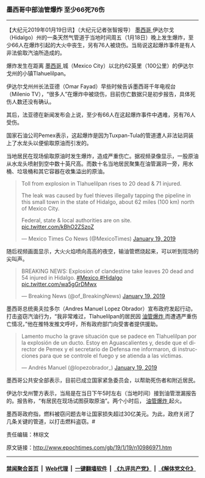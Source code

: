 ### 墨西哥中部油管爆炸 至少66死76伤
------------------------

<p>
 【大纪元2019年01月19日讯】（大纪元记者张智报导）
 <a href="http://www.epochtimes.com/gb/tag/%E5%A2%A8%E8%A5%BF%E5%93%A5.html">
  墨西哥
 </a>
 伊达尔戈（Hidalgo）州的一条天然气管道于当地时间周五（1月18日）晚上发生爆炸，至少66人在爆炸引起的大火中丧生，另有76人被烧伤。当局说这起爆炸事件是有人非法偷取汽油所造成的。
</p>
<p>
 爆炸发生在距离
 <a href="http://www.epochtimes.com/gb/tag/%E5%A2%A8%E8%A5%BF%E5%93%A5.html">
  墨西哥
 </a>
 城（Mexico City）以北约62英里（100公里）的伊达尔戈州的小镇Tlahuelilpan。
</p>
<p>
 伊达尔戈州州长法亚德（Omar Fayad）早些时候告诉墨西哥千年电视台（Milenio TV），“很多人”在爆炸中被烧伤，目前伤亡数据只是初步报告，具体死伤人数还没有确认。
</p>
<p>
 其后，法亚德在新闻发布会上说，至少有66人在这起爆炸事件中遇难，另有76人受伤。
</p>
<p>
 国家石油公司Pemex表示，这起爆炸是因为Tuxpan-Tula的管道遭人非法钻洞装上了水龙头以便偷取原油而引发的。
</p>
<p>
</p>
<p>
 当地居民在现场偷取原油时发生爆炸，造成严重伤亡。据视频录像显示，一股原油从水龙头喷射到空中数十英尺高。而数十名当地居民聚集在油管漏洞一旁，用水桶、垃圾桶和其它容器在收集溢出的原油。
</p>
<blockquote class="twitter-tweet" data-lang="en">
 <p dir="ltr" lang="en">
  Toll from explosion in Tlahuelilpan rises to 20 dead &amp; 71 injured.
 </p>
 <p>
  The leak was caused by fuel thieves illegally tapping the pipeline in this small town in the state of Hidalgo, about 62 miles (100 km) north of Mexico City.
 </p>
 <p>
  Federal, state &amp; local authorities are on site.
  <a href="https://t.co/kBhO2ZSzoZ">
   pic.twitter.com/kBhO2ZSzoZ
  </a>
 </p>
 <p>
  — Mexico Times Co News (@MexicoTimes)
  <a href="https://twitter.com/MexicoTimes/status/1086471006498172929?ref_src=twsrc%5Etfw">
   January 19, 2019
  </a>
 </p>
</blockquote>
<p>
</p>
<p>
 随后视频画面显示，大火火焰喷向高高的夜空，输油管燃烧起来，可以听到现场的尖叫声。
</p>
<blockquote class="twitter-tweet" data-lang="en">
 <p dir="ltr" lang="en">
  BREAKING NEWS: Explosion of clandestine take leaves 20 dead and 54 injured in Hidalgo.
  <a href="https://twitter.com/hashtag/Mexico?src=hash&amp;ref_src=twsrc%5Etfw">
   #Mexico
  </a>
  <a href="https://twitter.com/hashtag/Hidalgo?src=hash&amp;ref_src=twsrc%5Etfw">
   #Hidalgo
  </a>
  <a href="https://t.co/wa5gGrDMwx">
   pic.twitter.com/wa5gGrDMwx
  </a>
 </p>
 <p>
  — Breaking News (@of_BreakingNews)
  <a href="https://twitter.com/of_BreakingNews/status/1086464360573292546?ref_src=twsrc%5Etfw">
   January 19, 2019
  </a>
 </p>
</blockquote>
<p>
</p>
<p>
 墨西哥总统奥夫拉多尔（Andres Manuel Lopez Obrador）宣布政府发起行动，打击盗窃汽油行为，“我非常难过，Tlahuelilpan的居民因
 <a href="http://www.epochtimes.com/gb/tag/%E6%B2%B9%E7%AE%A1%E7%88%86%E7%82%B8.html">
  油管爆炸
 </a>
 而遭遇严重伤亡情况，”他在推特发推文呼吁，所有政府部门向受害者提供援助。
</p>
<blockquote class="twitter-tweet" data-lang="en">
 <p dir="ltr" lang="es">
  Lamento mucho la grave situación que se padece en Tlahuelilpan por la explosión de un ducto. Estoy en Aguascalientes y, desde que el director de Pemex y el secretario de Defensa me informaron, di instrucciones para que se controle el fuego y se atienda a las víctimas.
 </p>
 <p>
  — Andrés Manuel (@lopezobrador_)
  <a href="https://twitter.com/lopezobrador_/status/1086447523613499398?ref_src=twsrc%5Etfw">
   January 19, 2019
  </a>
 </p>
</blockquote>
<p>
</p>
<p>
 墨西哥公共安全部表示，目前已成立国家紧急委员会，以帮助死伤者和附近居民。
</p>
<p>
 伊达尔戈州警方表示，当局是在当日下午5时左右（当地时间）接到油管泄漏报告的。报告称，“有居民在现场试图获取原油”。两个小时后，
 <a href="http://www.epochtimes.com/gb/tag/%E6%B2%B9%E7%AE%A1%E7%88%86%E7%82%B8.html">
  油管爆炸
 </a>
 起火。
</p>
<p>
 墨西哥政府指，燃料被窃问题去年让国家损失超过30亿美元。为此，政府关闭了几条关键的管道，以打击燃料盗窃。#
</p>
<p>
 责任编辑：林琮文
</p>

原文链接：http://www.epochtimes.com/gb/19/1/19/n10986971.htm


------------------------
#### [禁闻聚合首页](https://github.com/gfw-breaker/banned-news/blob/master/README.md) &nbsp;|&nbsp; [Web代理](https://github.com/gfw-breaker/open-proxy/blob/master/README.md) &nbsp;|&nbsp; [一键翻墙软件](https://github.com/gfw-breaker/nogfw/blob/master/README.md) &nbsp;|&nbsp; [《九评共产党》](https://github.com/gfw-breaker/9ping.md/blob/master/README.md#九评之一评共产党是什么) &nbsp;|&nbsp; [《解体党文化》](https://github.com/gfw-breaker/jtdwh.md/blob/master/README.md#绪论)